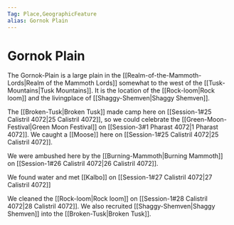 ```yaml
---
Tag: Place,GeographicFeature
alias: Gornok Plain
---
```

# Gornok Plain
The Gornok-Plain is a large plain in the [[Realm-of-the-Mammoth-Lords|Realm of the Mammoth Lords]] somewhat to the west of the [[Tusk-Mountains|Tusk Mountains]]. It is the location of the [[Rock-loom|Rock loom]] and the livingplace of [[Shaggy-Shemven|Shaggy Shemven]].

The [[Broken-Tusk|Broken Tusk]] made camp here on [[Session-1#25 Calistril 4072|25 Calistril 4072]], so we could celebrate the [[Green-Moon-Festival|Green Moon Festival]] on [[Session-3#1 Pharast 4072|1 Pharast 4072]]. We caught a [[Moose]] here on [[Session-1#25 Calistril 4072|25 Calistril 4072]]. 

We were ambushed here by the [[Burning-Mammoth|Burning Mammoth]] on [[Session-1#26 Calistril 4072|26 Calistril 4072]]. 

We found water and met [[Kalbo]] on [[Session-1#27 Calistril 4072|27 Calistril 4072]]

We cleaned the [[Rock-loom|Rock loom]] on [[Session-1#28 Calistril 4072|28 Calistril 4072]]. We also recruited [[Shaggy-Shemven|Shaggy Shemven]] into the [[Broken-Tusk|Broken Tusk]].
